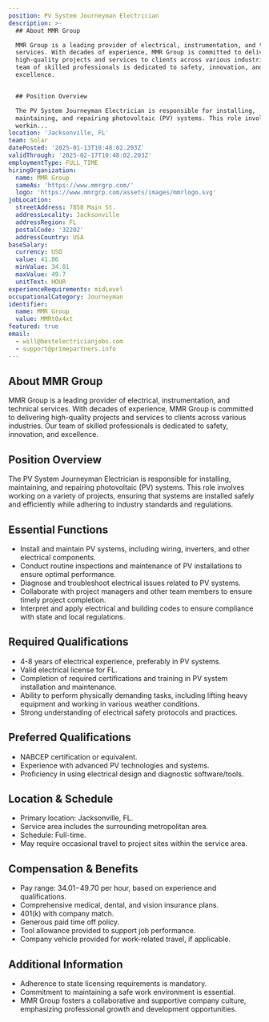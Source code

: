 ```yaml
---
position: PV System Journeyman Electrician
description: >-
  ## About MMR Group

  MMR Group is a leading provider of electrical, instrumentation, and technical
  services. With decades of experience, MMR Group is committed to delivering
  high-quality projects and services to clients across various industries. Our
  team of skilled professionals is dedicated to safety, innovation, and
  excellence.


  ## Position Overview

  The PV System Journeyman Electrician is responsible for installing,
  maintaining, and repairing photovoltaic (PV) systems. This role involves
  workin...
location: 'Jacksonville, FL'
team: Solar
datePosted: '2025-01-13T10:48:02.203Z'
validThrough: '2025-02-17T10:48:02.203Z'
employmentType: FULL_TIME
hiringOrganization:
  name: MMR Group
  sameAs: 'https://www.mmrgrp.com/'
  logo: 'https://www.mmrgrp.com/assets/images/mmrlogo.svg'
jobLocation:
  streetAddress: 7858 Main St.
  addressLocality: Jacksonville
  addressRegion: FL
  postalCode: '32202'
  addressCountry: USA
baseSalary:
  currency: USD
  value: 41.86
  minValue: 34.01
  maxValue: 49.7
  unitText: HOUR
experienceRequirements: midLevel
occupationalCategory: Journeyman
identifier:
  name: MMR Group
  value: MMRt0x4xt
featured: true
email:
  - will@bestelectricianjobs.com
  - support@primepartners.info
---
```




## About MMR Group
MMR Group is a leading provider of electrical, instrumentation, and technical services. With decades of experience, MMR Group is committed to delivering high-quality projects and services to clients across various industries. Our team of skilled professionals is dedicated to safety, innovation, and excellence.

## Position Overview
The PV System Journeyman Electrician is responsible for installing, maintaining, and repairing photovoltaic (PV) systems. This role involves working on a variety of projects, ensuring that systems are installed safely and efficiently while adhering to industry standards and regulations.

## Essential Functions
- Install and maintain PV systems, including wiring, inverters, and other electrical components.
- Conduct routine inspections and maintenance of PV installations to ensure optimal performance.
- Diagnose and troubleshoot electrical issues related to PV systems.
- Collaborate with project managers and other team members to ensure timely project completion.
- Interpret and apply electrical and building codes to ensure compliance with state and local regulations.

## Required Qualifications
- 4-8 years of electrical experience, preferably in PV systems.
- Valid electrical license for FL.
- Completion of required certifications and training in PV system installation and maintenance.
- Ability to perform physically demanding tasks, including lifting heavy equipment and working in various weather conditions.
- Strong understanding of electrical safety protocols and practices.

## Preferred Qualifications
- NABCEP certification or equivalent.
- Experience with advanced PV technologies and systems.
- Proficiency in using electrical design and diagnostic software/tools.

## Location & Schedule
- Primary location: Jacksonville, FL.
- Service area includes the surrounding metropolitan area.
- Schedule: Full-time.
- May require occasional travel to project sites within the service area.

## Compensation & Benefits
- Pay range: $34.01-$49.70 per hour, based on experience and qualifications.
- Comprehensive medical, dental, and vision insurance plans.
- 401(k) with company match.
- Generous paid time off policy.
- Tool allowance provided to support job performance.
- Company vehicle provided for work-related travel, if applicable.

## Additional Information
- Adherence to state licensing requirements is mandatory.
- Commitment to maintaining a safe work environment is essential.
- MMR Group fosters a collaborative and supportive company culture, emphasizing professional growth and development opportunities.
